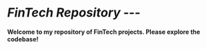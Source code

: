 # *FinTech Repository* ---

**Welcome to my repository of FinTech projects. Please explore the codebase!**
